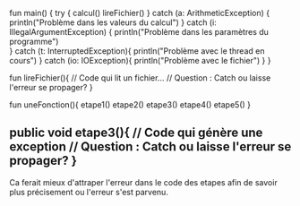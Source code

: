 fun main() {
try {
calcul()
lireFichier()
} catch (a: ArithmeticException) {
println("Problème dans les valeurs du calcul")
} catch (i: IllegalArgumentException) {
println("Problème dans les paramètres du programme")		
} catch (t: InterruptedException){
println("Problème avec le thread en cours")
} catch (io: IOException){
println("Problème avec le fichier")
}
}

fun lireFichier(){
// Code qui lit un fichier...
// Question : Catch ou laisse l'erreur se propager?
}



fun uneFonction(){
etape1()
etape2()
etape3()
etape4()
etape5()
}

public void etape3(){
// Code qui génère une exception
// Question : Catch ou laisse l'erreur se propager?
}
---
Ca ferait mieux d'attraper l'erreur dans le code des etapes afin de savoir plus précisement ou l'erreur s'est parvenu.